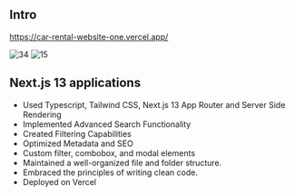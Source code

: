 ##  Intro
https://car-rental-website-one.vercel.app/

![34](https://github.com/yestinlin/carRental-website/assets/36983969/95076823-698c-40c0-839a-fa635b3dbdce)
![15](https://github.com/yestinlin/carRental-website/assets/36983969/350dd160-b8af-4396-a57b-1518927a3b20)

##  Next.js 13 applications

- Used Typescript, Tailwind CSS, Next.js 13 App Router and Server Side Rendering
- Implemented Advanced Search Functionality
- Created Filtering Capabilities
- Optimized Metadata and SEO
- Custom filter, combobox, and modal elements
- Maintained a well-organized file and folder structure.
- Embraced the principles of writing clean code.
- Deployed on Vercel
